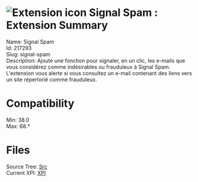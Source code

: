 # ![Extension icon](https://addons.thunderbird.net/user-media/addon_icons/217/217293-64.png?modified=1534930204) Signal Spam : Extension Summary

Name: Signal Spam  
Id: 217293  
Slug: signal-spam  
Description: Ajoute une fonction pour signaler, en un clic, les e-mails que vous considérez comme indésirables ou frauduleux à Signal Spam.
L'extension vous alerte si vous consultez un e-mail contenant des liens vers un site répertorié comme frauduleux.
  

# Compatibility
Min: 38.0  
Max: 68.*  

# Files

Source Tree: [Src](x68/217293-signal-spam/src)  
Current XPI: [XPI](x68/217293-signal-spam/xpi)  



